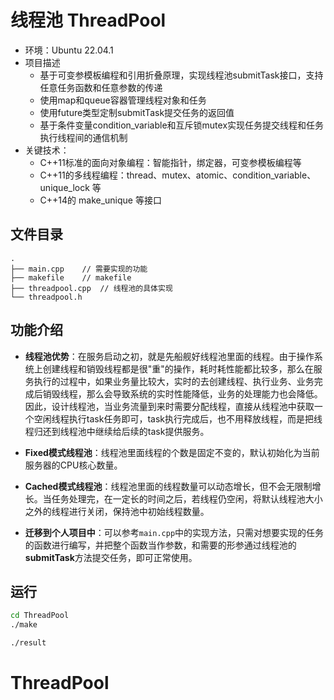 # 线程池 ThreadPool

- 环境：Ubuntu 22.04.1
- 项目描述
  - 基于可变参模板编程和引用折叠原理，实现线程池submitTask接口，支持任意任务函数和任意参数的传递
  - 使用map和queue容器管理线程对象和任务
  - 使用future类型定制submitTask提交任务的返回值
  - 基于条件变量condition_variable和互斥锁mutex实现任务提交线程和任务执行线程间的通信机制
- 关键技术：
  - C++11标准的面向对象编程：智能指针，绑定器，可变参模板编程等
  - C++11的多线程编程：thread、mutex、atomic、condition_variable、unique_lock 等
  - C++14的 make_unique 等接口

## 文件目录

```shell
.
├── main.cpp	// 需要实现的功能
├── makefile	// makefile
├── threadpool.cpp	// 线程池的具体实现
└── threadpool.h
```

## 功能介绍

- **线程池优势**：在服务启动之初，就是先船舰好线程池里面的线程。由于操作系统上创建线程和销毁线程都是很"重"的操作，耗时耗性能都比较多，那么在服务执行的过程中，如果业务量比较大，实时的去创建线程、执行业务、业务完成后销毁线程，那么会导致系统的实时性能降低，业务的处理能力也会降低。因此，设计线程池，当业务流量到来时需要分配线程，直接从线程池中获取一个空闲线程执行task任务即可，task执行完成后，也不用释放线程，而是把线程归还到线程池中继续给后续的task提供服务。
- **Fixed模式线程池**：线程池里面线程的个数是固定不变的，默认初始化为当前服务器的CPU核心数量。

- **Cached模式线程池**：线程池里面的线程数量可以动态增长，但不会无限制增长。当任务处理完，在一定长的时间之后，若线程仍空闲，将默认线程池大小之外的线程进行关闭，保持池中初始线程数量。
- **迁移到个人项目中**：可以参考`main.cpp`中的实现方法，只需对想要实现的任务的函数进行编写，并把整个函数当作参数，和需要的形参通过线程池的**submitTask**方法提交任务，即可正常使用。

## 运行

```bash
cd ThreadPool
./make
```

```bash
./result
```

# ThreadPool
